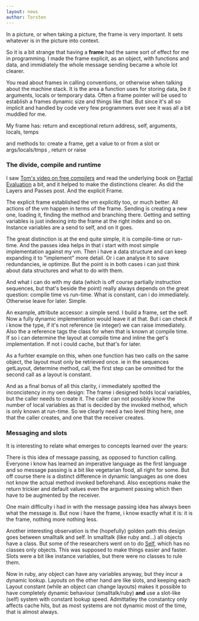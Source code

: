 ```yaml
---
layout: news
author: Torsten
---
```


In a picture, or when taking a picture, the frame is very important. It sets whatever is in the picture into context.

So it is a bit strange that having a **frame** had the same sort of effect for me in programming. I made the frame explicit,
as an object, with functions and data, and immidiately the whole message sending became a whole lot clearer.

You read about frames in calling conventions, or otherwise when talking about the machine stack. It is the area a function
uses for storing data, be it arguments, locals or temporary data. Often a frame pointer will be used to establish a frames
dynamic size and things like that. But since it's all so implicit and handled by code very few programmers ever see it was
all a bit muddled for me.

My frame has: return and exceptional return address, self,  arguments, locals,  temps

and methods to:  create a frame, get a value to or from a slot or args/locals/tmps , return or raise

### The divide, compile and runtime

I saw [Tom's video on free compilers](http://codon.com/compilers-for-free) and read the underlying book on 
[Partial Evaluation](http://www.itu.dk/people/sestoft/pebook/jonesgomardsestoft-a4.pdf) a bit, and it helped to make the
distinctions clearer. As did the Layers and Passes post. And the explicit Frame.

The explicit frame established the vm explicitly too, or much better. All actions of the vm happen in terms of the frame.
Sending is creating a new one, loading it, finding the method and branching there. Getting and setting variables is just
indexing into the frame at the right index and so on. Instance variables are a send to self, and on it goes.

The great distinction is at the end quite simple, it is compile-time or run-time. And the passes idea helps in that i start 
with most simple implementation against my vm. Then i have a data structure and can keep expanding it to "implement" more
detail. Or i can analyse it to save redundancies, ie optimize. But the point is in both cases i can just think about
data structures and what to do with them.

And what i can do with my data (which is off course partially instruction sequences, but that's beside the point) really 
always depends on the great question: compile time vs run-time. What is constant, can i do immediately. Otherwise leave
for later. Simple.

An example, attribute accessor: a simple send. I build a frame, set the self. Now a fully dynamic implementation would 
leave it at that. But i can check if i know the type, if it's not reference (ie integer) we can raise immediately. Also the
a reference tags the class for when that is known at compile time. If so i can determine the layout at compile time and
inline the get's implementation. If not i could cache, but that's for later.

As a furhter example on this, when one function has two calls on the same object, the layout must only be retrieved once.
ie in the sequences getLayout, determine method, call, the first step can be ommitted for the second call as a layout is
constant.

And as a final bonus of all this clarity, i immediately spotted the inconcistency in my oen design: The frame i designed
holds local variables, but the caller needs to create it. The caller can not possibly know the number of local variables
as that is decided by the invoked method, which is only known at run-time. So we clearly need a two level thing here, one
that the caller creates, and one that the receiver creates.

### Messaging and slots

It is interesting to relate what emerges to concepts learned over the years:

There is this idea of message passing, as opposed to function calling. Everyone i know has learned an imperative
language as the first language and so message passing is a bit like vegetarian food, all right for some. But off course there
is a distinct difference in dynamic languages as one does not know the actual method invoked beforehand. Also exceptions
make the return trickier and default values even the argument passing which then have to be augmented by the receiver.

One main difficulty i had in with the message passing idea has always been what the message is. 
But now i have the frame, i know exactly what it is: it is the frame, nothing more nothing less.

Another interesting observation is the (hopefully) golden path this design goes between smalltalk and self. In
smalltalk (like ruby and...) all objects have a class. But some of the researchers went on to do
[Self](http://en.wikipedia.org/wiki/Self_(programming_language)), which has no classes only
objects. This was supposed to make things easier and faster. Slots were a bit like instance variables, but there were no
classes to rule them.

Now in ruby, any object can have any variables anyway, but they incur a dynamic lookup. Layouts on the other hand are like
slots, and keeping each Layout constant (while an object can change layouts) makes it possible to have completely 
dynamic behaviour (smalltalk/ruby) **and** use a slot-like (self) system with constant lookup speed. Admittatley the 
constantcy only affects cache hits, but as most systems are not dynamic most of the time, that is almost always.

